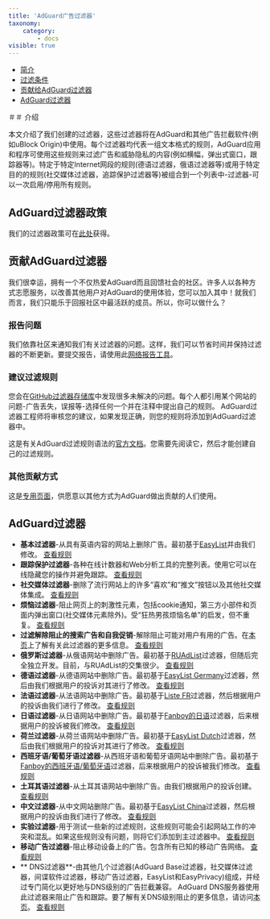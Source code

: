 ```yaml
---
title: 'AdGuard广告过滤器'
taxonomy:
    category:
        - docs
visible: true
---
```


* [简介](＃introduction)
* [过滤条件](＃policy)
* [贡献给AdGuard过滤器](＃contribute)
* [AdGuard过滤器](＃filters)

<a name="introduction"></a>
＃＃ 介绍

本文介绍了我们创建的过滤器，这些过滤器将在AdGuard和其他广告拦截软件(例如uBlock Origin)中使用。每个过滤器均代表一组文本格式的规则，AdGuard应用和程序可使用这些规则来过滤广告和威胁隐私的内容(例如横幅，弹出式窗口，跟踪器等)。特定于特定Internet网段的规则(德语过滤器，俄语过滤器等)或用于特定目的的规则(社交媒体过滤器，追踪保护过滤器等)被组合到一个列表中-过滤器-可以一次启用/停用所有规则。

<a name="policy"></a>
## AdGuard过滤器政策

我们的过滤器政策可在[此处](https://kb.adguard.com/general/adguard-filter-policy)获得。

<a name="contribute"></a>
## 贡献AdGuard过滤器

我们很幸运，拥有一个不仅热爱AdGuard而且回馈社会的社区。许多人以各种方式志愿服务，以改善其他用户对AdGuard的使用体验，您可以加入其中！就我们而言，我们只能乐于回报社区中最活跃的成员。所以，你可以做什么？

### 报告问题

我们依靠社区来通知我们有关过滤器的问题。这样，我们可以节省时间并保持过滤器的不断更新。要提交报告，请使用此[网络报告工具](https://agrd.io/report)。

### 建议过滤规则

您会在[GitHub过滤器存储库](https://github.com/AdguardTeam/AdguardFilters/issues)中发现很多未解决的问题。每个人都引用某个网站的问题-广告丢失，误报等-选择任何一个并在注释中提出自己的规则。 AdGuard过滤器工程师将审核您的建议，如果发现正确，则您的规则将添加到AdGuard过滤器中。

这是有关AdGuard过滤规则语法的[官方文档](https://kb.adguard.com/general/how-to-create-your-own-ad-filters)。您需要先阅读它，然后才能创建自己的过滤规则。

### 其他贡献方式

这是[专用页面](https://adguard.com/contribute.html)，供愿意以其他方式为AdGuard做出贡献的人们使用。

<a name="filters"></a>
## AdGuard过滤器

* **基本过滤器**-从具有英语内容的网站上删除广告。最初基于[EasyList](https://easylist.to/)并由我们修改。 [查看规则](https://filters.adtidy.org/extension/chromium/filters/2.txt)
* **跟踪保护过滤器**-各种在线计数器和Web分析工具的完整列表。使用它可以在线隐藏您的操作并避免跟踪。 [查看规则](https://filters.adtidy.org/extension/chromium/filters/3.txt)
* **社交媒体过滤器**-删除了流行网站上的许多“喜欢”和“推文”按钮以及其他社交媒体集成。 [查看规则](https://filters.adtidy.org/extension/chromium/filters/4.txt)
* **烦恼过滤器**-阻止网页上的刺激性元素，包括cookie通知，第三方小部件和页面内弹出窗口(社交媒体元素除外)。受“狂热男孩烦恼名单”的启发，但不重复。 [查看规则](https://filters.adtidy.org/extension/chromium/filters/14.txt)
* **过滤解除阻止的搜索广告和自我促销**-解除阻止可能对用户有用的广告。在[本页](https://kb.adguard.com/zh/general/search-ads-and-self-promotion)上了解有关此过滤器的更多信息。 [查看规则](https://filters.adtidy.org/extension/chromium/filters/10.txt)
* **俄罗斯过滤器**-从俄语网站中删除广告。最初基于[RUAdList](https://code.google.com/p/ruadlist/)过滤器，但随后完全独立开发。目前，与RUAdList的交集很少。 [查看规则](https://filters.adtidy.org/extension/chromium/filters/1.txt)
* **德语过滤器**-从德语网站中删除广告。最初基于[EasyList Germany](https://easylist.to/)过滤器，然后由我们根据用户的投诉对其进行了修改。 [查看规则](https://filters.adtidy.org/extension/chromium/filters/6.txt)
* **法语过滤器**-从法语网站中删除广告。最初基于[Liste FR](https://forums.lanik.us/viewforum.php?f=91)过滤器，然后根据用户的投诉由我们进行了修改。 [查看规则](https://filters.adtidy.org/extension/chromium/filters/16.txt)
* **日语过滤器**-从日语网站中删除广告。最初基于[Fanboy的日语](https://www.fanboy.co.nz/fanboy-japanese.txt)过滤器，后来根据用户的投诉被我们修改。 [查看规则](https://filters.adtidy.org/extension/chromium/filters/7.txt)
* **荷兰过滤器**-从荷兰语网站中删除广告。最初基于[EasyList Dutch](https://easylist.to/)过滤器，然后由我们根据用户的投诉对其进行了修改。 [查看规则](https://filters.adtidy.org/extension/chromium/filters/8.txt)
* **西班牙语/葡萄牙语过滤器**-从西班牙语和葡萄牙语网站中删除广告。最初基于[Fanboy的西班牙语/葡萄牙语](https://www.fanboy.co.nz/fanboy-espanol.txt)过滤器，后来根据用户的投诉被我们修改。 [查看规则](https://filters.adtidy.org/extension/chromium/filters/9.txt)
* **土耳其语过滤器**-从土耳其语网站中删除广告。由我们根据用户的投诉创建。 [查看规则](https://filters.adtidy.org/extension/chromium/filters/13.txt)
* **中文过滤器**-从中文网站删除广告。最初基于[EasyList China](http://abpchina.org/forum/forum.php)过滤器，然后根据用户的投诉由我们进行了修改。 [查看规则](https://filters.adtidy.org/extension/chromium/filters/224.txt)
* **实验过滤器**-用于测试一些新的过滤规则，这些规则可能会引起网站工作的冲突和混乱。如果这些规则没有问题，则将它们添加到主过滤器中。 [查看规则](https://filters.adtidy.org/extension/chromium/filters/5.txt)
* **移动广告过滤器**-阻止移动设备上的广告。包含所有已知的移动广告网络。 [查看规则](https://filters.adtidy.org/extension/chromium/filters/11.txt)
* ** DNS过滤器**-由其他几个过滤器(AdGuard Base过滤器，社交媒体过滤器，间谍软件过滤器，移动广告过滤器，EasyList和EasyPrivacy)组成，并经过专门简化以更好地与DNS级别的广告拦截兼容。 AdGuard DNS服务器使用此过滤器来阻止广告和跟踪。要了解有关DNS级别阻止的更多信息，请访问[本页](https://adguard.com/adguard-dns/overview.html)。 [查看规则](https://adguardteam.github.io/AdGuardSDNSFilter/Filters/filter.txt)
